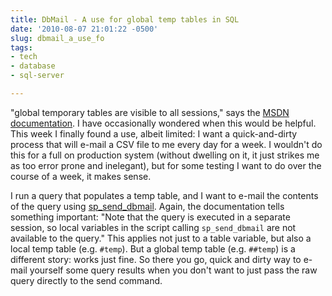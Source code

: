 ```yaml
---
title: DbMail - A use for global temp tables in SQL
date: '2010-08-07 21:01:22 -0500'
slug: dbmail_a_use_fo
tags:
- tech
- database
- sql-server

---
```


"global temporary tables are visible to all sessions," says the [MSDN
documentation](https://msdn.microsoft.com/en-us/library/ms174979.aspx). I have occasionally wondered when this would be helpful. This
week I finally found a use, albeit limited: I want a quick-and-dirty process
that will e-mail a CSV file to me every day for a week. I wouldn't do this for a
full on production system (without dwelling on it, it just strikes me as too
error prone and inelegant), but for some testing I want to do over the course of
a week, it makes sense.

I run a query that populates a temp table, and I want to e-mail the contents of
the query using [sp_send_dbmail](https://msdn.microsoft.com/en-us/library/ms190307.aspx).
Again, the documentation tells something important: "Note that the query is
executed in a separate session, so local variables in the script calling
`sp_send_dbmail` are not available to the query." This applies not just to a
table variable, but also a local temp table (e.g. `#temp`). But a global temp
table (e.g. `##temp`) is a different story: works just fine. So there you go,
quick and dirty way to e-mail yourself some query results when you don't want to
just pass the raw query directly to the send command.

<!-- truncate -->
